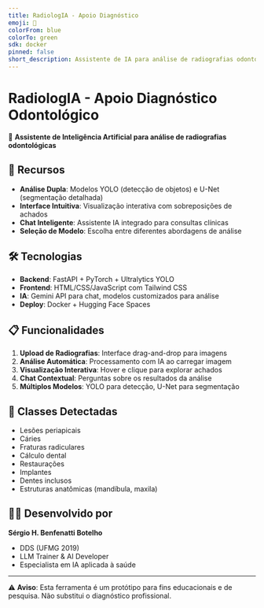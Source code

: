 ```yaml
---
title: RadiologIA - Apoio Diagnóstico
emoji: 🦷
colorFrom: blue
colorTo: green
sdk: docker
pinned: false
short_description: Assistente de IA para análise de radiografias odontológicas com modelos YOLO e U-Net
---
```


# RadiologIA - Apoio Diagnóstico Odontológico

🦷 **Assistente de Inteligência Artificial para análise de radiografias odontológicas**

## 🚀 Recursos

- **Análise Dupla**: Modelos YOLO (detecção de objetos) e U-Net (segmentação detalhada)
- **Interface Intuitiva**: Visualização interativa com sobreposições de achados
- **Chat Inteligente**: Assistente IA integrado para consultas clínicas
- **Seleção de Modelo**: Escolha entre diferentes abordagens de análise

## 🛠️ Tecnologias

- **Backend**: FastAPI + PyTorch + Ultralytics YOLO
- **Frontend**: HTML/CSS/JavaScript com Tailwind CSS
- **IA**: Gemini API para chat, modelos customizados para análise
- **Deploy**: Docker + Hugging Face Spaces

## 📋 Funcionalidades

1. **Upload de Radiografias**: Interface drag-and-drop para imagens
2. **Análise Automática**: Processamento com IA ao carregar imagem
3. **Visualização Interativa**: Hover e clique para explorar achados
4. **Chat Contextual**: Perguntas sobre os resultados da análise
5. **Múltiplos Modelos**: YOLO para detecção, U-Net para segmentação

## 🎯 Classes Detectadas

- Lesões periapicais
- Cáries
- Fraturas radiculares
- Cálculo dental
- Restaurações
- Implantes
- Dentes inclusos
- Estruturas anatômicas (mandíbula, maxila)

## 👨‍⚕️ Desenvolvido por

**Sérgio H. Benfenatti Botelho**
- DDS (UFMG 2019)
- LLM Trainer & AI Developer
- Especialista em IA aplicada à saúde

---

⚠️ **Aviso**: Esta ferramenta é um protótipo para fins educacionais e de pesquisa. Não substitui o diagnóstico profissional.